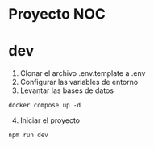 # Proyecto NOC
# dev
1. Clonar el archivo .env.template a .env
2. Configurar las variables de entorno
3. Levantar las bases de datos
``` 
docker compose up -d
``` 
4. Iniciar el proyecto 
``` 
npm run dev
```